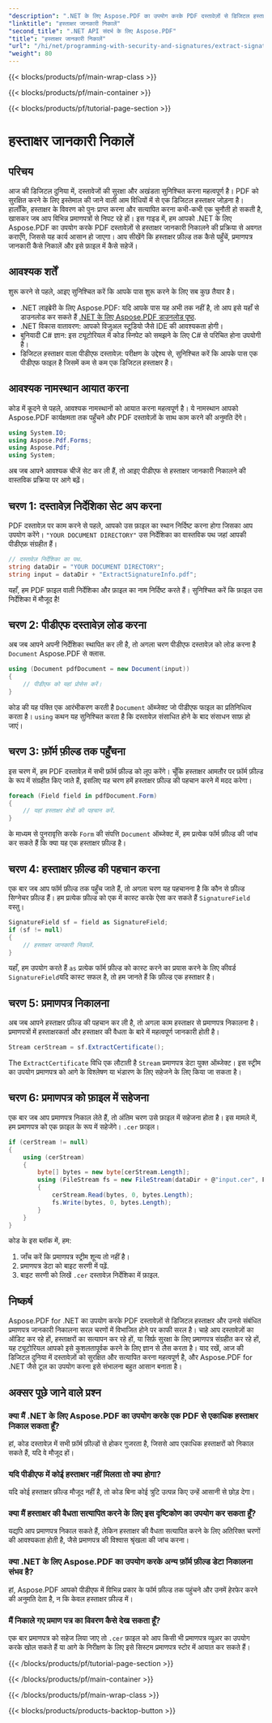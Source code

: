 ```yaml
---
"description": ".NET के लिए Aspose.PDF का उपयोग करके PDF दस्तावेज़ों से डिजिटल हस्ताक्षर और प्रमाणपत्र जानकारी निकालना सीखें। C# डेवलपर्स के लिए एक संपूर्ण चरण-दर-चरण मार्गदर्शिका।"
"linktitle": "हस्ताक्षर जानकारी निकालें"
"second_title": ".NET API संदर्भ के लिए Aspose.PDF"
"title": "हस्ताक्षर जानकारी निकालें"
"url": "/hi/net/programming-with-security-and-signatures/extract-signature-info/"
"weight": 80
---
```


{{< blocks/products/pf/main-wrap-class >}}

{{< blocks/products/pf/main-container >}}

{{< blocks/products/pf/tutorial-page-section >}}

# हस्ताक्षर जानकारी निकालें

## परिचय

आज की डिजिटल दुनिया में, दस्तावेजों की सुरक्षा और अखंडता सुनिश्चित करना महत्वपूर्ण है। PDF को सुरक्षित करने के लिए इस्तेमाल की जाने वाली आम विधियों में से एक डिजिटल हस्ताक्षर जोड़ना है। हालाँकि, हस्ताक्षर के विवरण को पुनः प्राप्त करना और सत्यापित करना कभी-कभी एक चुनौती हो सकती है, खासकर जब आप विभिन्न प्रमाणपत्रों से निपट रहे हों। इस गाइड में, हम आपको .NET के लिए Aspose.PDF का उपयोग करके PDF दस्तावेज़ों से हस्ताक्षर जानकारी निकालने की प्रक्रिया से अवगत कराएँगे, जिससे यह कार्य आसान हो जाएगा। आप सीखेंगे कि हस्ताक्षर फ़ील्ड तक कैसे पहुँचें, प्रमाणपत्र जानकारी कैसे निकालें और इसे फ़ाइल में कैसे सहेजें।

## आवश्यक शर्तें

शुरू करने से पहले, आइए सुनिश्चित करें कि आपके पास शुरू करने के लिए सब कुछ तैयार है।

- .NET लाइब्रेरी के लिए Aspose.PDF: यदि आपके पास यह अभी तक नहीं है, तो आप इसे यहाँ से डाउनलोड कर सकते हैं [.NET के लिए Aspose.PDF डाउनलोड पृष्ठ](https://releases.aspose.com/pdf/net/). 
- .NET विकास वातावरण: आपको विजुअल स्टूडियो जैसे IDE की आवश्यकता होगी।
- बुनियादी C# ज्ञान: इस ट्यूटोरियल में कोड स्निपेट को समझने के लिए C# से परिचित होना उपयोगी है।
- डिजिटल हस्ताक्षर वाला पीडीएफ दस्तावेज़: परीक्षण के उद्देश्य से, सुनिश्चित करें कि आपके पास एक पीडीएफ फाइल है जिसमें कम से कम एक डिजिटल हस्ताक्षर है।

## आवश्यक नामस्थान आयात करना

कोड में कूदने से पहले, आवश्यक नामस्थानों को आयात करना महत्वपूर्ण है। ये नामस्थान आपको Aspose.PDF कार्यक्षमता तक पहुँचने और PDF दस्तावेज़ों के साथ काम करने की अनुमति देंगे।

```csharp
using System.IO;
using Aspose.Pdf.Forms;
using Aspose.Pdf;
using System;
```

अब जब आपने आवश्यक चीजें सेट कर ली हैं, तो आइए पीडीएफ से हस्ताक्षर जानकारी निकालने की वास्तविक प्रक्रिया पर आगे बढ़ें।

## चरण 1: दस्तावेज़ निर्देशिका सेट अप करना

PDF दस्तावेज़ पर काम करने से पहले, आपको उस फ़ाइल का स्थान निर्दिष्ट करना होगा जिसका आप उपयोग करेंगे। `"YOUR DOCUMENT DIRECTORY"` उस निर्देशिका का वास्तविक पथ जहां आपकी पीडीएफ़ संग्रहीत हैं।

```csharp
// दस्तावेज़ निर्देशिका का पथ.
string dataDir = "YOUR DOCUMENT DIRECTORY";
string input = dataDir + "ExtractSignatureInfo.pdf";
```

यहाँ, हम PDF फ़ाइल वाली निर्देशिका और फ़ाइल का नाम निर्दिष्ट करते हैं। सुनिश्चित करें कि फ़ाइल उस निर्देशिका में मौजूद है!

## चरण 2: पीडीएफ दस्तावेज़ लोड करना

अब जब आपने अपनी निर्देशिका स्थापित कर ली है, तो अगला चरण पीडीएफ दस्तावेज़ को लोड करना है `Document` Aspose.PDF से क्लास.

```csharp
using (Document pdfDocument = new Document(input))
{
    // पीडीएफ को यहां प्रोसेस करें।
}
```

कोड की यह पंक्ति एक आरंभीकरण करती है `Document` ऑब्जेक्ट जो पीडीएफ फाइल का प्रतिनिधित्व करता है। `using` कथन यह सुनिश्चित करता है कि दस्तावेज़ संसाधित होने के बाद संसाधन साफ़ हो जाएं।

## चरण 3: फ़ॉर्म फ़ील्ड तक पहुँचना

इस चरण में, हम PDF दस्तावेज़ में सभी फ़ॉर्म फ़ील्ड को लूप करेंगे। चूँकि हस्ताक्षर आमतौर पर फ़ॉर्म फ़ील्ड के रूप में संग्रहीत किए जाते हैं, इसलिए यह चरण हमें हस्ताक्षर फ़ील्ड की पहचान करने में मदद करेगा।

```csharp
foreach (Field field in pdfDocument.Form)
{
    // यहां हस्ताक्षर क्षेत्रों की पहचान करें.
}
```

के माध्यम से पुनरावृत्ति करके `Form` की संपत्ति `Document` ऑब्जेक्ट में, हम प्रत्येक फॉर्म फ़ील्ड की जांच कर सकते हैं कि क्या यह एक हस्ताक्षर फ़ील्ड है।

## चरण 4: हस्ताक्षर फ़ील्ड की पहचान करना

एक बार जब आप फॉर्म फ़ील्ड तक पहुँच जाते हैं, तो अगला चरण यह पहचानना है कि कौन से फ़ील्ड सिग्नेचर फ़ील्ड हैं। हम प्रत्येक फ़ील्ड को एक में कास्ट करके ऐसा कर सकते हैं `SignatureField` वस्तु।

```csharp
SignatureField sf = field as SignatureField;
if (sf != null)
{
    // हस्ताक्षर जानकारी निकालें.
}
```

यहाँ, हम उपयोग करते हैं `as` प्रत्येक फॉर्म फ़ील्ड को कास्ट करने का प्रयास करने के लिए कीवर्ड `SignatureField`यदि कास्ट सफल है, तो हम जानते हैं कि फ़ील्ड एक हस्ताक्षर है।

## चरण 5: प्रमाणपत्र निकालना

अब जब आपने हस्ताक्षर फ़ील्ड की पहचान कर ली है, तो अगला काम हस्ताक्षर से प्रमाणपत्र निकालना है। प्रमाणपत्रों में हस्ताक्षरकर्ता और हस्ताक्षर की वैधता के बारे में महत्वपूर्ण जानकारी होती है।

```csharp
Stream cerStream = sf.ExtractCertificate();
```

The `ExtractCertificate` विधि एक लौटाती है `Stream` प्रमाणपत्र डेटा युक्त ऑब्जेक्ट। इस स्ट्रीम का उपयोग प्रमाणपत्र को आगे के विश्लेषण या भंडारण के लिए सहेजने के लिए किया जा सकता है।

## चरण 6: प्रमाणपत्र को फ़ाइल में सहेजना

एक बार जब आप प्रमाणपत्र निकाल लेते हैं, तो अंतिम चरण उसे फ़ाइल में सहेजना होता है। इस मामले में, हम प्रमाणपत्र को एक फ़ाइल के रूप में सहेजेंगे। `.cer` फ़ाइल।

```csharp
if (cerStream != null)
{
    using (cerStream)
    {
        byte[] bytes = new byte[cerStream.Length];
        using (FileStream fs = new FileStream(dataDir + @"input.cer", FileMode.CreateNew))
        {
            cerStream.Read(bytes, 0, bytes.Length);
            fs.Write(bytes, 0, bytes.Length);
        }
    }
}
```

कोड के इस ब्लॉक में, हम:

1. जाँच करें कि प्रमाणपत्र स्ट्रीम शून्य तो नहीं है।
2. प्रमाणपत्र डेटा को बाइट सरणी में पढ़ें.
3. बाइट सरणी को लिखें `.cer` दस्तावेज़ निर्देशिका में फ़ाइल.

## निष्कर्ष

Aspose.PDF for .NET का उपयोग करके PDF दस्तावेज़ों से डिजिटल हस्ताक्षर और उनसे संबंधित प्रमाणपत्र जानकारी निकालना सरल चरणों में विभाजित होने पर काफी सरल है। चाहे आप दस्तावेज़ों का ऑडिट कर रहे हों, हस्ताक्षरों का सत्यापन कर रहे हों, या सिर्फ़ सुरक्षा के लिए प्रमाणपत्र संग्रहीत कर रहे हों, यह ट्यूटोरियल आपको इसे कुशलतापूर्वक करने के लिए ज्ञान से लैस करता है। याद रखें, आज की डिजिटल दुनिया में दस्तावेज़ों को सुरक्षित और सत्यापित करना महत्वपूर्ण है, और Aspose.PDF for .NET जैसे टूल का उपयोग करना इसे संभालना बहुत आसान बनाता है।

## अक्सर पूछे जाने वाले प्रश्न

### क्या मैं .NET के लिए Aspose.PDF का उपयोग करके एक PDF से एकाधिक हस्ताक्षर निकाल सकता हूँ?
हां, कोड दस्तावेज़ में सभी फ़ॉर्म फ़ील्डों से होकर गुजरता है, जिससे आप एकाधिक हस्ताक्षरों को निकाल सकते हैं, यदि वे मौजूद हों।

### यदि पीडीएफ में कोई हस्ताक्षर नहीं मिलता तो क्या होगा?
यदि कोई हस्ताक्षर फ़ील्ड मौजूद नहीं है, तो कोड बिना कोई त्रुटि उत्पन्न किए उन्हें आसानी से छोड़ देगा।

### क्या मैं हस्ताक्षर की वैधता सत्यापित करने के लिए इस दृष्टिकोण का उपयोग कर सकता हूँ?
यद्यपि आप प्रमाणपत्र निकाल सकते हैं, लेकिन हस्ताक्षर की वैधता सत्यापित करने के लिए अतिरिक्त चरणों की आवश्यकता होती है, जैसे प्रमाणपत्र की विश्वास श्रृंखला की जांच करना।

### क्या .NET के लिए Aspose.PDF का उपयोग करके अन्य फ़ॉर्म फ़ील्ड डेटा निकालना संभव है?
हां, Aspose.PDF आपको पीडीएफ में विभिन्न प्रकार के फॉर्म फ़ील्ड तक पहुंचने और उनमें हेरफेर करने की अनुमति देता है, न कि केवल हस्ताक्षर फ़ील्ड में।

### मैं निकाले गए प्रमाण पत्र का विवरण कैसे देख सकता हूँ?
एक बार प्रमाणपत्र को सहेज लिया जाए तो `.cer` फ़ाइल को आप किसी भी प्रमाणपत्र व्यूअर का उपयोग करके खोल सकते हैं या आगे के निरीक्षण के लिए इसे सिस्टम प्रमाणपत्र स्टोर में आयात कर सकते हैं।

{{< /blocks/products/pf/tutorial-page-section >}}

{{< /blocks/products/pf/main-container >}}

{{< /blocks/products/pf/main-wrap-class >}}

{{< blocks/products/products-backtop-button >}}
